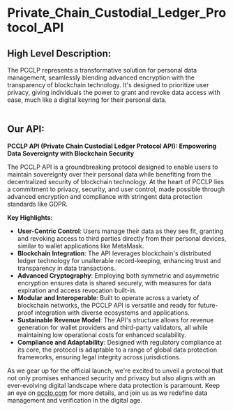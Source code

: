 # Private_Chain_Custodial_Ledger_Protocol_API
<h2>High Level Description:</h2>
The PCCLP represents a transformative solution for personal data management, seamlessly blending advanced encryption with the transparency of blockchain technology. It's designed to prioritize user privacy, giving individuals the power to grant and revoke data access with ease, much like a digital keyring for their personal data.
<br>
<br>

<h2>Our API:</h2>

**PCCLP API (Private Chain Custodial Ledger Protocol API): Empowering Data Sovereignty with Blockchain Security**

The PCCLP API is a groundbreaking protocol designed to enable users to maintain sovereignty over their personal data while benefiting from the decentralized security of blockchain technology. At the heart of PCCLP lies a commitment to privacy, security, and user control, made possible through advanced encryption and compliance with stringent data protection standards like GDPR.

**Key Highlights:**
- **User-Centric Control**: Users manage their data as they see fit, granting and revoking access to third parties directly from their personal devices, similar to wallet applications like MetaMask.
- **Blockchain Integration**: The API leverages blockchain's distributed ledger technology for unalterable record-keeping, enhancing trust and transparency in data transactions.
- **Advanced Cryptography**: Employing both symmetric and asymmetric encryption ensures data is shared securely, with measures for data expiration and access revocation built-in.
- **Modular and Interoperable**: Built to operate across a variety of blockchain networks, the PCCLP API is versatile and ready for future-proof integration with diverse ecosystems and applications.
- **Sustainable Revenue Model**: The API's structure allows for revenue generation for wallet providers and third-party validators, all while maintaining low operational costs for enhanced scalability.
- **Compliance and Adaptability**: Designed with regulatory compliance at its core, the protocol is adaptable to a range of global data protection frameworks, ensuring legal integrity across jurisdictions.

As we gear up for the official launch, we're excited to unveil a protocol that not only promises enhanced security and privacy but also aligns with an ever-evolving digital landscape where data protection is paramount. Keep an eye on [pcclp.com](https://pcclp.com) for more details, and join us as we redefine data management and verification in the digital age.

